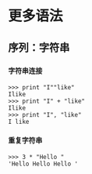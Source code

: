 # 更多语法

## 序列：字符串

### 

#### 字符串连接

```
>>> print "I""like"
Ilike
>>> print "I" + "like"
Ilike
>>> print "I", "like" 
I like
```


#### 重复字符串

```
>>> 3 * "Hello "
'Hello Hello Hello '
```

